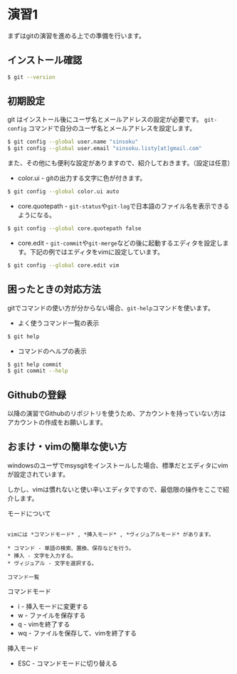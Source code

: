 演習1
=====
まずはgitの演習を進める上での準備を行います。

インストール確認
-----------------

```bash
$ git --version
```

初期設定
---------
git はインストール後にユーザ名とメールアドレスの設定が必要です。
`git-config` コマンドで自分のユーザ名とメールアドレスを設定します。

```bash
$ git config --global user.name "sinsoku"
$ git config --global user.email "sinsoku.listy[at]gmail.com"
```

また、その他にも便利な設定がありますので、紹介しておきます。（設定は任意）

* color.ui - gitの出力する文字に色が付きます。

```bash
$ git config --global color.ui auto
```

* core.quotepath - `git-status`や`git-log`で日本語のファイル名を表示できるようになる。

```bash
$ git config --global core.quotepath false
```

* core.edit - `git-commit`や`git-merge`などの後に起動するエディタを設定します。下記の例ではエディタをvimに設定しています。

```bash
$ git config --global core.edit vim
```

困ったときの対応方法
---------------------
gitでコマンドの使い方が分からない場合、`git-help`コマンドを使います。

* よく使うコマンド一覧の表示

```bash
$ git help
```

* コマンドのヘルプの表示

```bash
$ git help commit
$ git commit --help
```

Githubの登録
-------------

以降の演習でGithubのリポジトリを使うため、アカウントを持っていない方はアカウントの作成をお願いします。


おまけ・vimの簡単な使い方
--------------------------

windowsのユーザでmsysgitをインストールした場合、標準だとエディタにvimが設定されています。

しかし、vimは慣れないと使い辛いエディタですので、最低限の操作をここで紹介します。

モードについて
~~~~~~~~~~~~~~

vimには *コマンドモード* , *挿入モード* , *ヴィジュアルモード* があります。

* コマンド - 単語の検索、置換、保存などを行う。
* 挿入 - 文字を入力する。
* ヴィジュアル - 文字を選択する。

コマンド一覧
~~~~~~~~~~~~~~

コマンドモード

* i - 挿入モードに変更する
* w - ファイルを保存する
* q - vimを終了する
* wq - ファイルを保存して、vimを終了する

挿入モード

* ESC - コマンドモードに切り替える
